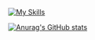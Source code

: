 [![My Skills](https://skillicons.dev/icons?i=py,pytorch,sklearn,git,github,flask,bash,vscode)](https://skillicons.dev)

[![Anurag's GitHub stats](https://github-readme-stats.vercel.app/api?username=julian-8897)](https://github.com/anuraghazra/github-readme-stats)

<!---
julian-8897/julian-8897 is a ✨ special ✨ repository because its `README.md` (this file) appears on your GitHub profile.
You can click the Preview link to take a look at your changes.
--->

